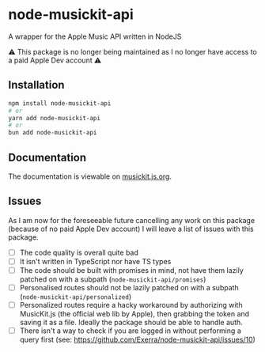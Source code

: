 # node-musickit-api
A wrapper for the Apple Music API written in NodeJS

⚠️ This package is no longer being maintained as I no longer have access to a paid Apple Dev account ⚠️

## Installation
```bash
npm install node-musickit-api
# or
yarn add node-musickit-api
# or
bun add node-musickit-api
```

## Documentation
The documentation is viewable on [musickit.js.org](https://musickit.js.org/#/).

## Issues

As I am now for the foreseeable future cancelling any work on this package (because of no paid Apple Dev account) I will leave a list of issues with this package.

- [ ] The code quality is overall quite bad
- [ ] It isn't written in TypeScript nor have TS types
- [ ] The code should be built with promises in mind, not have them lazily patched on with a subpath (`node-musickit-api/promises`)
- [ ] Personalised routes should not be lazily patched on with a subpath (`node-musickit-api/personalized`)
- [ ] Personalized routes require a hacky workaround by authorizing with MusicKit.js (the official web lib by Apple), then grabbing the token and saving it as a file. Ideally the package should be able to handle auth.
- [ ] There isn't a way to check if you are logged in without performing a query first (see: https://github.com/Exerra/node-musickit-api/issues/10)
